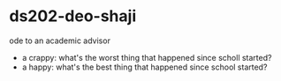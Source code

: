 # ds202-deo-shaji
ode to an academic advisor

- a crappy: what's the worst thing that happened since scholl started?
- a happy: what's the best thing that happened since school started?
